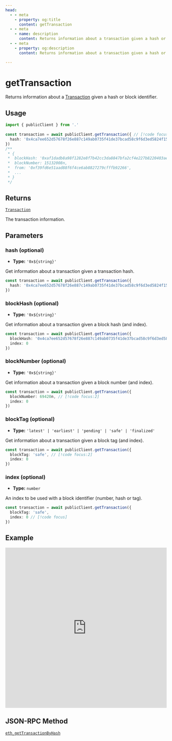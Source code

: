 ```yaml
---
head:
  - - meta
    - property: og:title
      content: getTransaction
  - - meta
    - name: description
      content: Returns information about a transaction given a hash or block identifier.
  - - meta
    - property: og:description
      content: Returns information about a transaction given a hash or block identifier.

---
```


# getTransaction

Returns information about a [Transaction](/docs/glossary/terms#transaction) given a hash or block identifier.

## Usage

```ts
import { publicClient } from '.'
 
const transaction = await publicClient.getTransaction({ // [!code focus:99]
  hash: '0x4ca7ee652d57678f26e887c149ab0735f41de37bcad58c9f6d3ed5824f15b74d'
})
/**
 * {
 *  blockHash: '0xaf1dadb8a98f1282e8f7b42cc3da8847bfa2cf4e227b8220403ae642e1173088',
 *  blockNumber: 15132008n,
 *  from: '0xf39fd6e51aad88f6f4ce6ab8827279cfffb92266',
 *  ...
 * }
 */
```

## Returns

[`Transaction`](/docs/glossary/types#transaction)

The transaction information.

## Parameters

### hash (optional)

- **Type:** `'0x${string}'`

Get information about a transaction given a transaction hash.

```ts
const transaction = await publicClient.getTransaction({
  hash: '0x4ca7ee652d57678f26e887c149ab0735f41de37bcad58c9f6d3ed5824f15b74d' // [!code focus]
})
```

### blockHash (optional)

- **Type:** `'0x${string}'`

Get information about a transaction given a block hash (and index).

```ts
const transaction = await publicClient.getTransaction({
  blockHash: '0x4ca7ee652d57678f26e887c149ab0735f41de37bcad58c9f6d3ed5824f15b74d', // [!code focus:2]
  index: 0
})
```

### blockNumber (optional)

- **Type:** `'0x${string}'`

Get information about a transaction given a block number (and index).

```ts
const transaction = await publicClient.getTransaction({
  blockNumber: 69420n, // [!code focus:2]
  index: 0
})
```

### blockTag (optional)

- **Type:** `'latest' | 'earliest' | 'pending' | 'safe' | 'finalized'`

Get information about a transaction given a block tag (and index).

```ts
const transaction = await publicClient.getTransaction({
  blockTag: 'safe', // [!code focus:2]
  index: 0
})
```

### index (optional)

- **Type:** `number`

An index to be used with a block identifier (number, hash or tag).

```ts
const transaction = await publicClient.getTransaction({
  blockTag: 'safe',
  index: 0 // [!code focus]
})
```

## Example

<iframe frameborder="0" width="100%" height="500px" src="https://replit.com/@jxom/getTransaction?embed=true"></iframe>

## JSON-RPC Method

[`eth_getTransactionByHash`](https://ethereum.org/en/developers/docs/apis/json-rpc/#eth_getTransactionByHash)